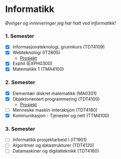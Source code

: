 # Informatikk

_Øvinger og innleveringer jeg har hatt ved Informatikk!_

### 1. Semester

- [x] Informasjonsteknologi, grunnkurs (TDT4109)
- [x] Webteknologi (IT2805)
  - [Prosjekt](https://github.com/MartinSkatvedt/IT2805-Project)
- [x] Exphil (EXPH0300)
- [x] Matematikk 1 (TMA4100)

### 2. Semester

- [x] Elementær diskret matematikk (MA0301)
- [x] Objektorientert programmering (TDT4100)
  - [Prosjekt](https://github.com/MartinSkatvedt/TDT4100-Project)
- [ ] Menneske maskin-interaksjon (TDT4180)
- [x] Kommunikasjon - Tjenester og nett (TTM4100)

### 3. Semester

- [ ] Informatikk prosjektarbeid I (IT1901)
- [ ] Algoritmer og datastrukturer (TDT4120)
- [ ] Datamaskiner og digitalteknikk (TDT4160)
